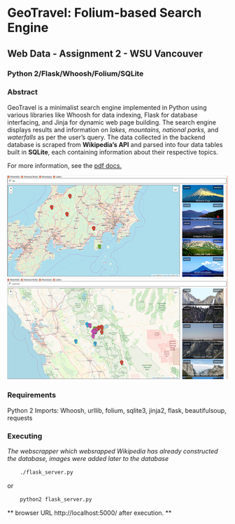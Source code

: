 # GeoTravel: Folium-based Search Engine
## Web Data - Assignment 2 - WSU Vancouver
### Python 2/Flask/Whoosh/Folium/SQLite
### Abstract
GeoTravel is a minimalist search engine implemented in Python using various libraries like Whoosh for data indexing, Flask for database interfacing, and Jinja for dynamic web page building. The search engine displays results and information on *lakes, mountains, national parks,* and *waterfalls* as per the user’s query. The data collected in the backend database is scraped from **Wikipedia’s API** and parsed into four data tables built in **SQLite**, each containing information about their respective topics.

For more information, see the [pdf docs.](docs/CS483_FinalProposal.pdf)

![Screenshot: Fuji](screenshots/GeoTravel-Fuji.png)
![Screenshot: Yosemite](screenshots/GeoTravel-Yosemite.png)

### Requirements
Python 2
Imports: Whoosh, urllib, folium, sqlite3, jinja2, flask, beautifulsoup, requests

### Executing
*The webscrapper which websrapped Wikipedia has already constructed the database, images were added later to the database*
```sh
    ./flask_server.py
```
or
```sh
    python2 flask_server.py
```

** browser URL http://localhost:5000/ after execution. **
